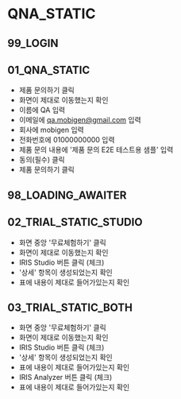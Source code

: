 # QNA_STATIC

## 99_LOGIN

## 01_QNA_STATIC

- 제품 문의하기 클릭
- 화면이 제대로 이동했는지 확인
- 이름에 QA 입력
- 이메일에 qa.mobigen@gmail.com 입력
- 회사에 mobigen 입력
- 전화번호에 01000000000 입력
- 제품 문의 내용에 '제품 문의 E2E 테스트용 샘플' 입력
- 동의(필수) 클릭
- 제품 문의하기 클릭

## 98_LOADING_AWAITER

## 02_TRIAL_STATIC_STUDIO

- 화면 중앙 '무료체험하기' 클릭
- 화면이 제대로 이동했는지 확인
- IRIS Studio 버튼 클릭 (체크)
- '상세' 항목이 생성되었는지 확인
- 표에 내용이 제대로 들어가있는지 확인

## 03_TRIAL_STATIC_BOTH

- 화면 중앙 '무료체험하기' 클릭
- 화면이 제대로 이동했는지 확인
- IRIS Studio 버튼 클릭 (체크)
- '상세' 항목이 생성되었는지 확인
- 표에 내용이 제대로 들어가있는지 확인
- IRIS Analyzer 버튼 클릭 (체크)
- 표에 내용이 제대로 들어가있는지 확인
